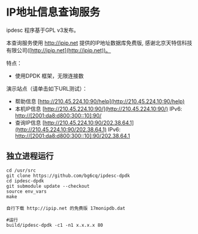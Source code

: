# IP地址信息查询服务

ipdesc 程序基于GPL v3发布。

本查询服务使用 http://ipip.net 提供的IP地址数据库免费版, 感谢北京天特信科技有限公司([http://ipip.net](http://ipip.net))。

特点：

* 使用DPDK 框架，无限连接数

演示站点（请单击如下URL测试）：

* 帮助信息 [http://210.45.224.10:90/help](http://210.45.224.10:90/help)
* 本机IP信息 [http://210.45.224.10:90/](http://210.45.224.10:90/) IPv6: [http://[2001:da8:d800:300::10]:90/](http://[2001:da8:d800:300::10]:90/)
* 查询IP信息 [http://210.45.224.10:90/202.38.64.1](http://210.45.224.10:90/202.38.64.1) IPv6: [http://[2001:da8:d800:300::10]:90/202.38.64.1](http://[2001:da8:d800:300::10]:90/202.38.64.1)

## 独立进程运行

```
cd /usr/src
git clone https://github.com/bg6cq/ipdesc-dpdk
cd ipdesc-dpdk
git submodule update --checkout
source env_vars
make

自行下载 http://ipip.net 的免费版 17monipdb.dat

#运行
build/ipdesc-dpdk -c1 -n1 x.x.x.x 80 
```


